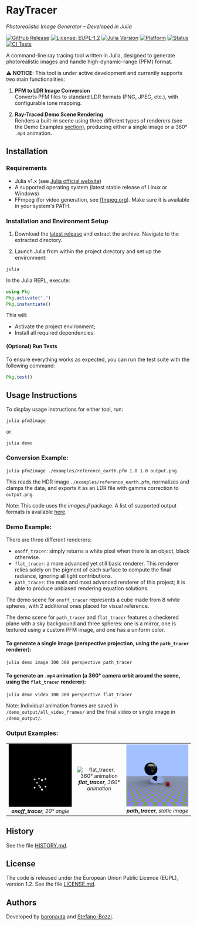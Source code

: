 # RayTracer
_Photorealistic Image Generator – Developed in Julia_

[![GitHub Release](https://img.shields.io/github/v/release/baronauta/RayTracer)](https://github.com/baronauta/RayTracer/releases)
[![License: EUPL-1.2](https://img.shields.io/badge/license-EUPL%201.2-blue.svg)](https://github.com/baronauta/RayTracer/blob/master/LICENSE.md)
[![Julia Version](https://img.shields.io/badge/Julia-1.x-purple.svg)](https://julialang.org/)
[![Platform](https://img.shields.io/badge/OS-Linux%20%7C%20Windows-green.svg)](https://github.com/baronauta/RayTracer#requirements)
[![Status](https://img.shields.io/badge/status-active--development-yellow.svg)](https://github.com/baronauta/RayTracer)
[![CI Tests](https://github.com/baronauta/RayTracer/actions/workflows/action.yml/badge.svg)](https://github.com/baronauta/RayTracer/actions/workflows/action.yml)


A command-line ray tracing tool written in Julia, designed to generate photorealistic images and handle high-dynamic-range (PFM) format.

⚠️ **NOTICE**: This tool is under active development and currently supports two main functionalities:

1. **PFM to LDR Image Conversion**  
   Converts PFM files to standard LDR formats (PNG, JPEG, etc.), with configurable tone mapping.

2. **Ray-Traced Demo Scene Rendering**  
   Renders a built-in scene using three different types of renderers (see the Demo Examples [section](?tab=readme-ov-file#demo-example)), producing either a single image or a 360° `.mp4` animation.

## Installation
### Requirements
- Julia v1.x (see [Julia official website](https://julialang.org/))
- A supported operating system (latest stable release of Linux or Windows)
- FFmpeg (for video generation, see [ffmpeg.org](https://ffmpeg.org/)). Make sure it is available in your system's PATH.

### Installation and Environment Setup

1. Download the [latest release](https://github.com/baronauta/RayTracer/releases/tag/v0.3.0) and extract the archive. Navigate to the extracted directory.

2. Launch Julia from within the project directory and set up the environment:

```bash
julia
```

In the Julia REPL, execute:

```julia
using Pkg
Pkg.activate(".")
Pkg.instantiate()
```

This will:
- Activate the project environment;
- Install all required dependencies.

#### (Optional) Run Tests
To ensure everything works as expected, you can run the test suite with the following command:

```julia
Pkg.test()
```

## Usage Instructions
To display usage instructions for either tool, run:
```
julia pfm2image
``` 
or 
```
julia demo
```

### Conversion Example:
```
julia pfm2image ./examples/reference_earth.pfm 1.0 1.0 output.png
```

This reads the HDR image `./examples/reference_earth.pfm`, normalizes and clamps the data, and exports it as an LDR file with gamma correction to `output.png`.

Note: This code uses the _images.jl_ package. A list of supported output formats is available [here](https://github.com/JuliaIO/ImageIO.jl).

### Demo Example:
There are three different renderers:
- `onoff_tracer`: simply returns a white pixel when there is an object, black otherwise.
- `flat_tracer`: a more advanced yet still basic renderer. This renderer relies solely on the pigment of each surface to compute the final radiance, ignoring all light contributions.
- `path_tracer`: the main and most advanced renderer of this project; it is able to produce unbiased rendering equation solutions.

The demo scene for `onoff_tracer` represents a cube made from 8 white spheres, with 2 additional ones placed for visual reference.

The demo scene for `path_tracer` and `flat_tracer` features a checkered plane with a sky background and three spheres: one is a mirror, one is textured using a custom PFM image, and one has a uniform color.

#### To generate a single image (perspective projection, using the `path_tracer` renderer):
  ```
  julia demo image 300 300 perspective path_tracer
  ```

#### To generate an `.mp4` animation (a 360° camera orbit around the scene, using the `flat_tracer` renderer):
  ```
  julia demo video 300 300 perspective flat_tracer
  ```
  Note: Individual animation frames are saved in `/demo_output/all_video_frames/` and the final video or single image in `/demo_output/`.

### Output Examples:
<table>
  <tr>
    <td align="center">
      <img src="./examples/reference_demo_onoff.png" alt="onoff_tracer, 20° angle" width="300"><br>
      <em><strong>onoff_tracer</strong>, 20° angle</em>
    </td>
    <td align="center">
      <img src="./examples/reference_demo_flat_video.gif" alt="flat_tracer, 360° animation" width="300"><br>
      <em><strong>flat_tracer</strong>, 360° animation</em>
    </td>
    <td align="center">
      <img src="./examples/reference_demo_path.png" alt="path_tracer, static image" width="300"><br>
      <em><strong>path_tracer</strong>, static image</em>
    </td>
  </tr>
</table>




## History
See the file [HISTORY.md](https://github.com/baronauta/RayTracer/blob/master/HISTORY.md).

## License
The code is released under the European Union Public Licence (EUPL), version 1.2. See the file [LICENSE.md](./LICENSE.md).

## Authors
Developed by [baronauta](https://github.com/baronauta) and [Stefano-Bozzi](https://github.com/Stefano-Bozzi).
